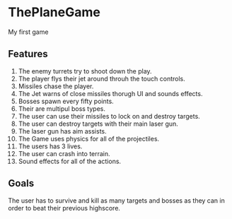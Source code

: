 # ThePlaneGame
My first game

## Features
1. The enemy turrets try to shoot down the play.
2. The player flys their jet around throuh the touch controls.
3. Missiles chase the player.
4. The Jet warns of close missiles thorugh UI and sounds effects.
5. Bosses spawn every fifty points.
6. Their are multipul boss types.
7. The user can use their missiles to lock on and destroy targets.
8. The user can destroy targets with their main laser gun.
9. The laser gun has aim assists.
10. The Game uses physics for all of the projectiles.
11. The users has 3 lives.
12. The user can crash into terrain.
13. Sound effects for all of the actions.

## Goals 
The user has to survive and kill as many targets and bosses as they can in order to beat their previous highscore.
